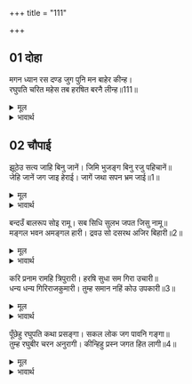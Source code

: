 +++
title = "111"

+++


## 01 दोहा
मगन ध्यान रस दण्ड जुग पुनि मन बाहेर कीन्ह।  
रघुपति चरित महेस तब हरषित बरनै लीन्ह॥111॥  

<details><summary>मूल</summary>

मगन ध्यान रस दण्ड जुग पुनि मन बाहेर कीन्ह।  
रघुपति चरित महेस तब हरषित बरनै लीन्ह॥111॥  
</details>

<details><summary>भावार्थ</summary>

शिवजी दो घडी तक ध्यान के रस (आनन्द) में डूबे रहे, फिर उन्होन्ने मन को बाहर खीञ्चा और तब वे प्रसन्न होकर श्री रघुनाथजी का चरित्र वर्णन करने लगे॥111॥  
</details>





## 02 चौपाई
झूठेउ सत्य जाहि बिनु जानें। जिमि भुजङ्ग बिनु रजु पहिचानें॥  
जेहि जानें जग जाइ हेराई। जागें जथा सपन भ्रम जाई॥1॥  

<details><summary>मूल</summary>

झूठेउ सत्य जाहि बिनु जानें। जिमि भुजङ्ग बिनु रजु पहिचानें॥  
जेहि जानें जग जाइ हेराई। जागें जथा सपन भ्रम जाई॥1॥  
</details>

<details><summary>भावार्थ</summary>

जिसके बिना जाने झूठ भी सत्य मालूम होता है, जैसे बिना पहचाने रस्सी में साँप का भ्रम हो जाता है और जिसके जान लेने पर जगत का उसी तरह लोप हो जाता है, जैसे जागने पर स्वप्न का भ्रम जाता रहता है॥1॥  
</details>

बन्दउँ बालरूप सोइ रामू। सब सिधि सुलभ जपत जिसु नामू॥  
मङ्गल भवन अमङ्गल हारी। द्रवउ सो दसरथ अजिर बिहारी॥2॥  

<details><summary>मूल</summary>

बन्दउँ बालरूप सोइ रामू। सब सिधि सुलभ जपत जिसु नामू॥  
मङ्गल भवन अमङ्गल हारी। द्रवउ सो दसरथ अजिर बिहारी॥2॥  
</details>

<details><summary>भावार्थ</summary>

मैं उन्हीं श्री रामचन्द्रजी के बाल रूप की वन्दना करता हूँ, जिनका नाम जपने से सब सिद्धियाँ सहज ही प्राप्त हो जाती हैं। मङ्गल के धाम, अमङ्गल के हरने वाले और श्री दशरथजी के आँगन में खेलने वाले (बालरूप) श्री रामचन्द्रजी मुझ पर कृपा करें॥2॥  
</details>

करि प्रनाम रामहि त्रिपुरारी। हरषि सुधा सम गिरा उचारी॥  
धन्य धन्य गिरिराजकुमारी। तुम्ह समान नहिं कोउ उपकारी॥3॥  

<details><summary>मूल</summary>

करि प्रनाम रामहि त्रिपुरारी। हरषि सुधा सम गिरा उचारी॥  
धन्य धन्य गिरिराजकुमारी। तुम्ह समान नहिं कोउ उपकारी॥3॥  
</details>

<details><summary>भावार्थ</summary>

त्रिपुरासुर का वध करने वाले शिवजी श्री रामचन्द्रजी को प्रणाम करके आनन्द में भरकर अमृत के समान वाणी बोले- हे गिरिराजकुमारी पार्वती! तुम धन्य हो! धन्य हो!! तुम्हारे समान कोई उपकारी नहीं है॥3॥  
</details>

पूँछेहु रघुपति कथा प्रसङ्गा। सकल लोक जग पावनि गङ्गा॥  
तुम्ह रघुबीर चरन अनुरागी। कीन्हिहु प्रस्न जगत हित लागी॥4॥  

<details><summary>मूल</summary>

पूँछेहु रघुपति कथा प्रसङ्गा। सकल लोक जग पावनि गङ्गा॥  
तुम्ह रघुबीर चरन अनुरागी। कीन्हिहु प्रस्न जगत हित लागी॥4॥  
</details>

<details><summary>भावार्थ</summary>

जो तुमने श्री रघुनाथजी की कथा का प्रसङ्ग पूछा है, जो कथा समस्त लोकों के लिए जगत को पवित्र करने वाली गङ्गाजी के समान है। तुमने जगत के कल्याण के लिए ही प्रश्न पूछे हैं। तुम श्री रघुनाथजी के चरणों में प्रेम रखने वाली हो॥4॥  
</details>

<div class="audioEmbed"  caption="AIR-वाचनम्" src="https://archive
.org/download/rAmcharitmAnas-AIR/EPI-045.mp3"></div>